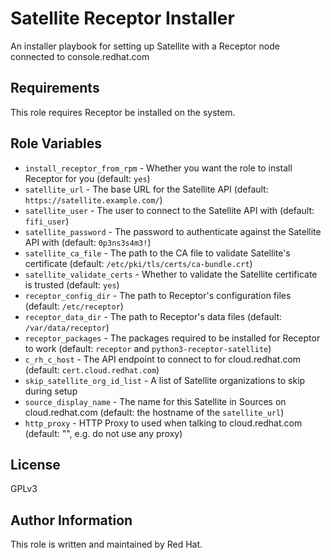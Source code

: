 Satellite Receptor Installer
============================

An installer playbook for setting up Satellite with a Receptor node connected to console.redhat.com

Requirements
------------

This role requires Receptor be installed on the system.

Role Variables
--------------

* `install_receptor_from_rpm` - Whether you want the role to install Receptor for you (default: `yes`)
* `satellite_url` - The base URL for the Satellite API (default: `https://satellite.example.com/`)
* `satellite_user` - The user to connect to the Satellite API with (default: `fifi_user`)
* `satellite_password` - The password to authenticate against the Satellite API with (default: `0p3ns3s4m3!`)
* `satellite_ca_file` - The path to the CA file to validate Satellite's certificate (default: `/etc/pki/tls/certs/ca-bundle.crt`)
* `satellite_validate_certs` - Whether to validate the Satellite certificate is trusted (default: `yes`)
* `receptor_config_dir` - The path to Receptor's configuration files (default: `/etc/receptor`)
* `receptor_data_dir` - The path to Receptor's data files (default: `/var/data/receptor`)
* `receptor_packages` - The packages required to be installed for Receptor to work (default: `receptor` and `python3-receptor-satellite`)
* `c_rh_c_host` - The API endpoint to connect to for cloud.redhat.com (default: `cert.cloud.redhat.com`)
* `skip_satellite_org_id_list` - A list of Satellite organizations to skip during setup
* `source_display_name` - The name for this Satellite in Sources on cloud.redhat.com (default: the hostname of the `satellite_url`)
* `http_proxy` - HTTP Proxy to used when talking to cloud.redhat.com (default: "", e.g. do not use any proxy)

License
-------

GPLv3

Author Information
------------------

This role is written and maintained by Red Hat.
